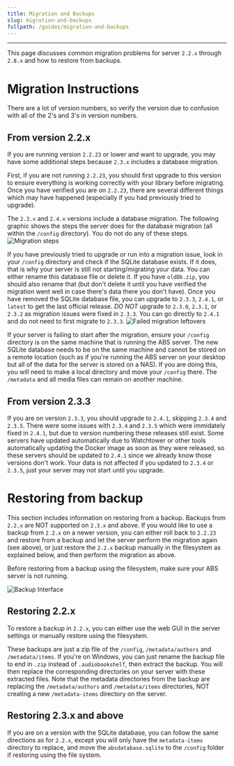 ```yaml
---
title: Migration and Backups
slug: migration-and-backups
fullpath: /guides/migration-and-backups
---
```


---

This page discusses common migration problems for server `2.2.x` through `2.8.x` and how to restore from backups.

# Migration Instructions
There are a lot of version numbers, so verify the version due to confusion with all of the 2's and 3's in version numbers.

## From version 2.2.x

If you are running version `2.2.23` or lower and want to upgrade, you may have some additional steps because `2.3.x` includes a database migration.

First, if you are not running `2.2.23`, you should first upgrade to this version to ensure everything is working correctly with your library before migrating.
Once you have verified you are on `2.2.23`, there are several different things which may have happened (especially if you had previously tried to upgrade).

The `2.3.x` and `2.4.x` versions include a database migration.
The following graphic shows the steps the server does for the database migration (all within the `/config` directory).
You do not do any of these steps.
![Migration steps](/guides/migration_and_backups/upgrade_flowchart.jpeg)

If you have previously tried to upgrade or run into a migration issue, look in your `/config` directory and check if the SQLite database exists.
If it does, that is why your server is still not starting/migrating your data.
You can either rename this database file or delete it.
If you have `oldDb.zip`, you should also rename that (but don't delete it until you have verified the migration went well in case there's data there you don't have).
Once you have removed the SQLite database file, you can upgrade to `2.3.3`, `2.4.1`, or `latest` to get the last official release.
*DO NOT* upgrade to `2.3.0`, `2.3.1`, or `2.3.2` as migration issues were fixed in `2.3.3`.
You can go directly to `2.4.1` and do not need to first migrate to `2.3.3`.
![Failed migration leftovers](/guides/migration_and_backups/2_2_x_database.png)

If your server is failing to start after the migration, ensure your `/config` directory is on the same machine that is running the ABS server.
The new SQLite database needs to be on the same machine and cannot be stored on a remote location (such as if you're running the ABS server on your desktop but all of the data for the server is stored on a NAS).
If you are doing this, you will need to make a local directory and move your `/config` there.
The `/metadata` and all media files can remain on another machine.

## From version 2.3.3
If you are on version `2.3.3`, you should upgrade to `2.4.1`, skipping `2.3.4` and `2.3.5`.
There were some issues with `2.3.4` and `2.3.5` which were immidately fixed in `2.4.1`, but due to version numbering these releases still exist.
Some servers have updated automatically due to Watchtower or other tools automatically updating the Docker image as soon as they were released, so these servers should be updated to `2.4.1` since we already know those versions don't work.
Your data is not affected if you updated to `2.3.4` or `2.3.5`, just your server may not start until you upgrade.

# Restoring from backup

This section includes information on restoring from a backup. Backups from `2.2.x` are NOT supported on `2.3.x` and above. If you would like to use a backup from `2.2.x` on a newer version, you can either roll back to `2.2.23` and restore from a backup and let the server perform the migration again (see above), or just restore the `2.2.x` backup manually in the filesystem as explained below, and then perform the migration as above.

Before restoring from a backup using the filesystem, make sure your ABS server is not running.

![Backup Interface](/guides/migration_and_backups/2_2_x_backups.png)

## Restoring 2.2.x
To restore a backup in `2.2.x`, you can either use the web GUI in the server settings or manually restore using the filesystem.

These backups are just a zip file of the `/config`, `/metadata/authors` and `/metadata/items`. If you're on Windows, you can just rename the backup file to end in `.zip` instead of `.audiobookshelf`, then extract the backup. You will then replace the corresponding directories on your server with these extracted files. Note that the metadata directories from the backup are replacing the `/metadata/authors` and `/metadata/items` directories, NOT creating a new `/metadata-items` directory on the server.

## Restoring 2.3.x and above
If you are on a version with the SQLite database, you can follow the same directions as for `2.2.x`, except you will only have the `metadata-items` directory to replace, and move the `absdatabase.sqlite` to the `/config` folder if restoring using the file system.
